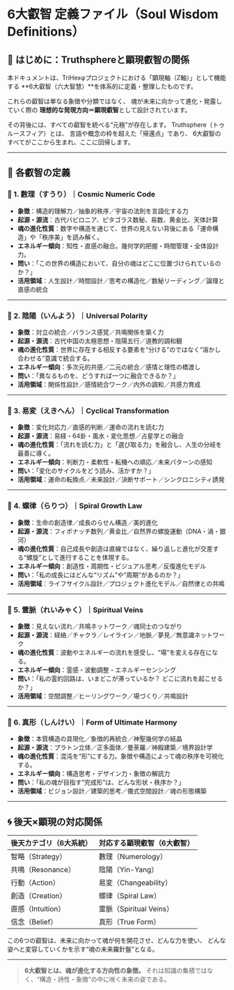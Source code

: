 # 6大叡智 定義ファイル（Soul Wisdom Definitions）

## 🌌 はじめに：Truthsphereと顕現叡智の関係

本ドキュメントは、TriHexφプロジェクトにおける「顕現軸（Z軸）」として機能する
**6大叡智（六大智慧）**を体系的に定義・整理したものです。

これらの叡智は単なる象徴や分類ではなく、
魂が未来に向かって進化・発露していく際の
**理想的な発現方向＝顕現叡智**として設計されています。

その背後には、すべての叡智を統べる“元極”が存在します。
Truthsphere（トゥルースフィア）とは、
言語や概念の枠を超えた「帰還点」であり、
6大叡智のすべてがここから生まれ、ここに回帰します。

---

## 🧠 各叡智の定義

### 🔶 1. 數理（すうり）｜Cosmic Numeric Code

- **象徴**：構造的理解力／抽象的秩序／宇宙の法則を言語化する力
- **起源・源流**：古代バビロニア、ピタゴラス数秘、易数、黄金比、天体計算
- **魂の進化性質**：数字や構造を通じて、世界の見えない背後にある「運命構造」や「秩序美」を読み解く。
- **エネルギー傾向**：知性・直感の融合。幾何学的把握・時間管理・全体設計力。
- **問い**：「この世界の構造において、自分の魂はどこに位置づけられているのか？」
- **活用領域**：人生設計／時間設計／思考の構造化／数秘リーディング／論理と直感の統合

---

### 🔶 2. 陰陽（いんよう）｜Universal Polarity

- **象徴**：対立の統合／バランス感覚／共鳴関係を築く力
- **起源・源流**：古代中国の太極思想・陰陽五行／道教的調和観
- **魂の進化性質**：世界に存在する相反する要素を“分ける”のではなく“溶かし合わせる”意識で統合する。
- **エネルギー傾向**：多次元的共感／二元の統合／感情と理性の橋渡し
- **問い**：「異なるものを、どうすれば一つに融合できるか？」
- **活用領域**：関係性設計／感情統合ワーク／内外の調和／共感力育成

---

### 🔶 3. 易変（えきへん）｜Cyclical Transformation

- **象徴**：変化対応力／直感的判断／運命の流れを読む力
- **起源・源流**：易経・64卦・風水・変化思想／占星学との融合
- **魂の進化性質**：「流れを読む力」と「選び取る力」を融合し、人生の分岐を最善に導く。
- **エネルギー傾向**：判断力・柔軟性・転機への順応／未来パターンの感知
- **問い**：「変化のサイクルをどう読み、活かすか？」
- **活用領域**：運命の転換点／未来設計／決断サポート／シンクロニシティ誘発

---

### 🔶 4. 螺律（らりつ）｜Spiral Growth Law

- **象徴**：生命の創造律／成長のらせん構造／美的進化
- **起源・源流**：フィボナッチ数列／黄金比／自然界の螺旋運動（DNA・渦・銀河）
- **魂の進化性質**：自己成長や創造は直線ではなく、繰り返しと進化が交差する“螺旋”として進行することを体現する。
- **エネルギー傾向**：創造性・周期性・ビジュアル思考／反復進化モデル
- **問い**：「私の成長にはどんな“リズム”や“周期”があるのか？」
- **活用領域**：ライフサイクル設計／プロジェクト進化モデル／自然律との共鳴

---

### 🔶 5. 霊脈（れいみゃく）｜Spiritual Veins

- **象徴**：見えない流れ／共鳴ネットワーク／魂同士のつながり
- **起源・源流**：経絡／チャクラ／レイライン／地脈／夢見／無意識ネットワーク
- **魂の進化性質**：波動やエネルギーの流れを感受し、“場”を変える存在になる。
- **エネルギー傾向**：霊感・波動調整・エネルギーセンシング
- **問い**：「私の霊的回路は、いまどこが滞っているか？ どこに流れを起こせるか？」
- **活用領域**：空間調整／ヒーリングワーク／場づくり／共鳴設計

---

### 🔶 6. 真形（しんけい）｜Form of Ultimate Harmony

- **象徴**：本質構造の具現化／象徴的再統合／神聖幾何学の結晶
- **起源・源流**：プラトン立体／正多面体／曼荼羅／神殿建築／境界設計学
- **魂の進化性質**：混沌を“形”にする力。象徴や構造によって魂の秩序を可視化する。
- **エネルギー傾向**：構造思考・デザイン力・象徴の解読力
- **問い**：「私の魂が目指す“完成形”は、どんな形状・秩序か？」
- **活用領域**：ビジョン設計／建築的思考／儀式空間設計／魂の形態構築

---

## 🌀 後天×顕現の対応関係

| 後天カテゴリ（6大系統） | 対応する顕現叡智（6大叡智） |
|----------------------|---------------------------|
| 智略（Strategy）      | 數理（Numerology）         |
| 共鳴（Resonance）     | 陰陽（Yin-Yang）           |
| 行動（Action）        | 易変（Changeability）      |
| 創造（Creation）      | 螺律（Spiral Law）         |
| 直感（Intuition）     | 霊脈（Spiritual Veins）    |
| 信念（Belief）        | 真形（True Form）          |

この6つの叡智は、未来に向かって魂が何を開花させ、どんな力を使い、
どんな姿へと変容していくかを示す“魂の未来羅針盤”となる。

---

> **6大叡智とは、魂が進化する方向性の象徴。**
> それは知識の集積ではなく、“構造・詩性・象徴”の中に咲く未来の姿である。
